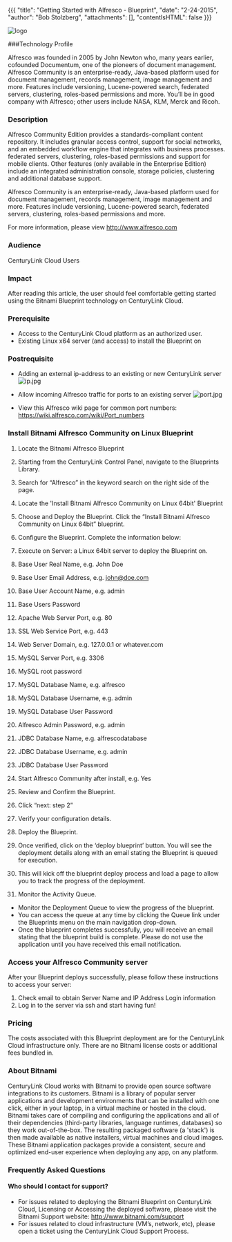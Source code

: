 {{{
  "title": "Getting Started with Alfresco - Blueprint",
  "date": "2-24-2015",
  "author": "Bob Stolzberg",
  "attachments": [],
  "contentIsHTML": false
}}}

![logo](http://www.alfresco.com/sites/www/themes/alfrescodotcom/img/logo.svg)

###Technology Profile

Alfresco was founded in 2005 by John Newton who, many years earlier, cofounded Documentum, one of the pioneers of document management. Alfresco Community is an enterprise-ready, Java-based platform used for document management, records management, image management and more. Features include versioning, Lucene-powered search, federated servers, clustering, roles-based permissions and more. You’ll be in good company with Alfresco; other users include NASA, KLM, Merck and Ricoh.

### Description

Alfresco Community Edition provides a standards-compliant content repository. It includes granular access control, support for social networks, and an embedded workflow engine that integrates with business processes. federated servers, clustering, roles-based permissions and support for mobile clients. Other features (only available in the Enterprise Edition) include an integrated administration console, storage policies, clustering and additional database support.

Alfresco Community is an enterprise-ready, Java-based platform used for document management, records management, image management and more. Features include versioning, Lucene-powered search, federated servers, clustering, roles-based permissions and more.

For more information, please view http://www.alfresco.com

### Audience
CenturyLink Cloud Users

### Impact
After reading this article, the user should feel comfortable getting started using the Bitnami Blueprint technology on CenturyLink Cloud.


### Prerequisite
- Access to the CenturyLink Cloud platform as an authorized user.
- Existing Linux x64 server (and access) to install the Blueprint on

### Postrequisite

- Adding an external ip-address to an existing or new CenturyLink server
![ip.jpg](https://t3n.zendesk.com/attachments/token/kObGC9P2IjP1ate0NexwFNiXz/?name=ip.jpg)

- Allow incoming Alfresco traffic for ports to an existing server
![port.jpg](https://t3n.zendesk.com/attachments/token/1Ufw0JjIWW8XfASYLh4x3Irl9/?name=port.jpg)

- View this Alfresco wiki page for common port numbers: https://wiki.alfresco.com/wiki/Port_numbers

### Install Bitnami Alfresco Community on Linux Blueprint
1. Locate the Bitnami Alfresco Blueprint
  1. Starting from the CenturyLink Control Panel, navigate to the Blueprints Library.
  2. Search for “Alfresco” in the keyword search on the right side of the page.
  3. Locate the 'Install Bitnami Alfresco Community on Linux 64bit' Blueprint

2. Choose and Deploy the Blueprint. Click the “Install Bitnami Alfresco Community on Linux 64bit” blueprint.

3. Configure the Blueprint. Complete the information below:
  1. Execute on Server: a Linux 64bit server to deploy the Blueprint on.
  2. Base User Real Name, e.g. John Doe
  3. Base User Email Address, e.g. john@doe.com
  4. Base User Account Name, e.g. admin
  5. Base Users Password
  6. Apache Web Server Port, e.g. 80
  7. SSL Web Service Port, e.g. 443
  8. Web Server Domain, e.g. 127.0.0.1 or whatever.com
  9. MySQL Server Port, e.g. 3306
  10. MySQL root password
  11. MySQL Database Name, e.g. alfresco
  12. MySQL Database Username, e.g. admin
  13. MySQL Database User Password
  14. Alfresco Admin Password, e.g. admin
  15. JDBC Database Name, e.g. alfrescodatabase
  16. JDBC Database Username, e.g. admin
  17. JDBC Database User Password
  18. Start Alfresco Community after install, e.g. Yes


4. Review and Confirm the Blueprint.
  1. Click “next: step 2”
  2. Verify your configuration details.

5. Deploy the Blueprint.
  1. Once verified, click on the ‘deploy blueprint’ button. You will see the deployment details along with an email stating the Blueprint is queued for execution.
  2. This will kick off the blueprint deploy process and load a page to allow you to track the progress of the deployment.

6. Monitor the Activity Queue.
  * Monitor the Deployment Queue to view the progress of the blueprint.
  * You can access the queue at any time by clicking the Queue link under the Blueprints menu on the main navigation drop-down.
  * Once the blueprint completes successfully, you will receive an email stating that the blueprint build is complete. Please do not use the application until you have received this email notification.


### Access your Alfresco Community server
After your Blueprint deploys successfully, please follow these instructions to access your server:
  1. Check email to obtain Server Name and IP Address Login information
  2. Log in to the server via ssh and start having fun!


### Pricing
The costs associated with this Blueprint deployment are for the CenturyLink Cloud infrastructure only.  There are no Bitnami license costs or additional fees bundled in.

### About Bitnami
CenturyLink Cloud works with Bitnami to provide open source software integrations to its customers.  Bitnami is a library of popular server applications and development environments that can be installed with one click, either in your laptop, in a virtual machine or hosted in the cloud. Bitnami takes care of compiling and configuring the applications and all of their dependencies (third-party libraries, language runtimes, databases) so they work out-of-the-box. The resulting packaged software (a 'stack') is then made available as native installers, virtual machines and cloud images. These Bitnami application packages provide a consistent, secure and optimized end-user experience when deploying any app, on any platform.

### Frequently Asked Questions

#### Who should I contact for support?
* For issues related to deploying the Bitnami Blueprint on CenturyLink Cloud, Licensing or Accessing the deployed software, please visit the Bitnami Support website: http://www.bitnami.com/support
* For issues related to cloud infrastructure (VM’s, network, etc), please open a ticket using the CenturyLink Cloud Support Process.
